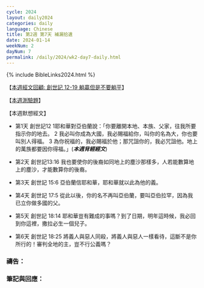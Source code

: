 ```yaml
---
cycle: 2024
layout: daily2024
categories: daily
language: Chinese
title: 第2週 第7天 補漏拾遺
date: 2024-01-14
weekNum: 2
dayNum: 7
permalink: /daily/2024/wk2-day7-daily.html
---
```


{% include BibleLinks2024.html %}

【<a href="https://youtu.be/UE5hUaxenFA" target="_blank">本週經文回顧: 創世記 12-19 躺贏但是不要躺平</a>】

【<a href="https://forms.office.com/r/LgrTgkuMxr" target="_blank">本週測驗題</a>】

【本週默想經文】
+ 第1天 
創世記12 1耶和華對亞伯蘭說：「你要離開本地、本族、父家，往我所要指示你的地去。 2 我必叫你成為大國，我必賜福給你，叫你的名為大，你也要叫別人得福。 3 為你祝福的，我必賜福於他；那咒詛你的，我必咒詛他。地上的萬族都要因你得福。」(_**本週背經經文**_)

+ 第2天 創世記13:16 我也要使你的後裔如同地上的塵沙那樣多，人若能數算地上的塵沙，才能數算你的後裔。

+ 第3天 創世記 15:6 亞伯蘭信耶和華，耶和華就以此為他的義。

+ 第4天 創世記 17:5 從此以後，你的名不再叫亞伯蘭，要叫亞伯拉罕，因為我已立你做多國的父。

+ 第5天 創世記 18:14 耶和華豈有難成的事嗎？到了日期，明年這時候，我必回到你這裡，撒拉必生一個兒子。

+ 第6天 創世記 18:25 將義人與惡人同殺，將義人與惡人一樣看待，這斷不是你所行的！審判全地的主，豈不行公義嗎？

### 禱告：

### 筆記與回應：
